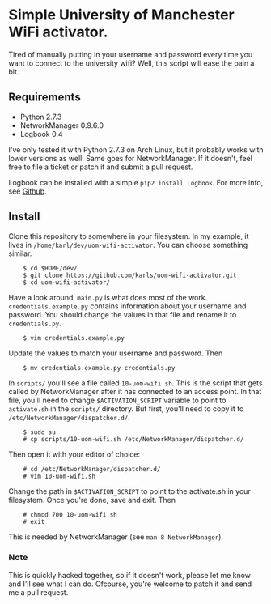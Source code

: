 # Simple University of Manchester WiFi activator.

Tired of manually putting in your username and password every time you want to
connect to the university wifi? Well, this script will ease the pain a bit.

## Requirements

* Python 2.7.3
* NetworkManager 0.9.6.0
* Logbook 0.4

I've only tested it with Python 2.7.3 on Arch Linux, but it probably works with
lower versions as well. Same goes for NetworkManager.
If it doesn't, feel free to file a ticket or patch it and submit a pull request.

Logbook can be installed with a simple `pip2 install Logbook`. For more info, see
[Github](https://github.com/mitsuhiko/logbook).

## Install

Clone this repository to somewhere in your filesystem. In my example, it lives in
`/home/karl/dev/uom-wifi-activator`. You can choose something similar.

```
	$ cd $HOME/dev/
	$ git clone https://github.com/karls/uom-wifi-activator.git
	$ cd uom-wifi-activator/
```

Have a look around. `main.py` is what does most of the work.
`credentials.example.py` contains information about your username and password.
You should change the values in that file and rename it to `credentials.py`.

```
	$ vim credentials.example.py
```

Update the values to match your username and password. Then

```
	$ mv credentials.example.py credentials.py
```

In `scripts/` you'll see a file called `10-uom-wifi.sh`. This is the script that
gets called by NetworkManager after it has connected to an access point. In that
file, you'll need to change `$ACTIVATION_SCRIPT` variable to point to `activate.sh`
in the `scripts/` directory. But first, you'll need to copy it to
`/etc/NetworkManager/dispatcher.d/`.

```
	$ sudo su
	# cp scripts/10-uom-wifi.sh /etc/NetworkManager/dispatcher.d/
```

Then open it with your editor of choice:

```
	# cd /etc/NetworkManager/dispatcher.d/
	# vim 10-uom-wifi.sh
```

Change the path in `$ACTIVATION_SCRIPT` to point to the activate.sh in your filesystem.
Once you're done, save and exit. Then

```
	# chmod 700 10-uom-wifi.sh
	# exit
```

This is needed by NetworkManager (see `man 8 NetworkManager`).

### Note

This is quickly hacked together, so if it doesn't work, please let me know and
I'll see what I can do. Ofcourse, you're welcome to patch it and send me a pull
request.
